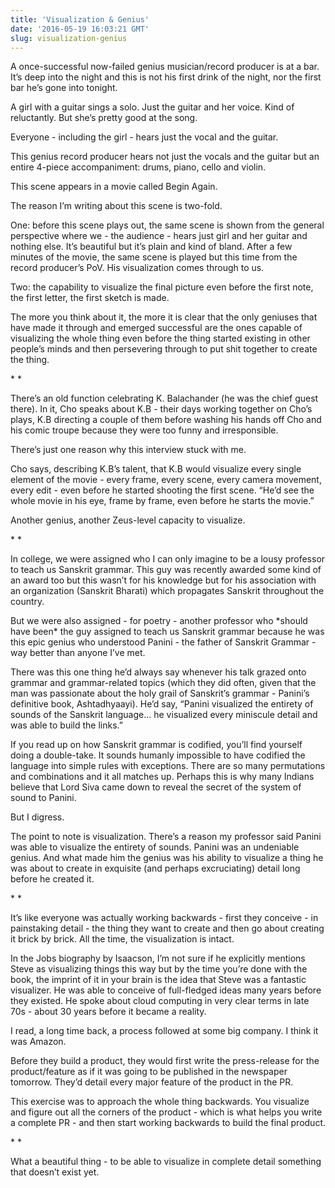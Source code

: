 ```yaml
---
title: 'Visualization & Genius'
date: '2016-05-19 16:03:21 GMT'
slug: visualization-genius
---
```

A once-successful now-failed genius musician/record producer is at a bar. It’s deep into the night and this is not his first drink of the night, nor the first bar he’s gone into tonight.

A girl with a guitar sings a solo. Just the guitar and her voice. Kind of reluctantly. But she’s pretty good at the song.

Everyone - including the girl - hears just the vocal and the guitar.

This genius record producer hears not just the vocals and the guitar but an entire 4-piece accompaniment: drums, piano, cello and violin.

This scene appears in a movie called Begin Again.

The reason I’m writing about this scene is two-fold.

One: before this scene plays out, the same scene is shown from the general perspective where we - the audience - hears just girl and her guitar and nothing else. It’s beautiful but it’s plain and kind of bland. After a few minutes of the movie, the same scene is played but this time from the record producer’s PoV. His visualization comes through to us.

Two: the capability to visualize the final picture even before the first note, the first letter, the first sketch is made.

The more you think about it, the more it is clear that the only geniuses that have made it through and emerged successful are the ones capable of visualizing the whole thing even before the thing started existing in other people’s minds and then persevering through to put shit together to create the thing.

\* \*

There’s an old function celebrating K. Balachander (he was the chief guest there). In it, Cho speaks about K.B - their days working together on Cho’s plays, K.B directing a couple of them before washing his hands off Cho and his comic troupe because they were too funny and irresponsible.

There’s just one reason why this interview stuck with me.

Cho says, describing K.B’s talent, that K.B would visualize every single element of the movie - every frame, every scene, every camera movement, every edit - even before he started shooting the first scene. “He’d see the whole movie in his eye, frame by frame, even before he starts the movie.”

Another genius, another Zeus-level capacity to visualize.

\* \*

In college, we were assigned who I can only imagine to be a lousy professor to teach us Sanskrit grammar. This guy was recently awarded some kind of an award too but this wasn’t for his knowledge but for his association with an organization (Sanskrit Bharati) which propagates Sanskrit throughout the country.

But we were also assigned - for poetry - another professor who \*should have been\* the guy assigned to teach us Sanskrit grammar because he was this epic genius who understood Panini - the father of Sanskrit Grammar - way better than anyone I’ve met.

There was this one thing he’d always say whenever his talk grazed onto grammar and grammar-related topics (which they did often, given that the man was passionate about the holy grail of Sanskrit’s grammar - Panini’s definitive book, Ashtadhyaayi). He’d say, “Panini visualized the entirety of sounds of the Sanskrit language… he visualized every miniscule detail and was able to build the links.”

If you read up on how Sanskrit grammar is codified, you’ll find yourself doing a double-take. It sounds humanly impossible to have codified the language into simple rules with exceptions. There are so many permutations and combinations and it all matches up. Perhaps this is why many Indians believe that Lord Siva came down to reveal the secret of the system of sound to Panini.

But I digress.

The point to note is visualization. There’s a reason my professor said Panini was able to visualize the entirety of sounds. Panini was an undeniable genius. And what made him the genius was his ability to visualize a thing he was about to create in exquisite (and perhaps excruciating) detail long before he created it.

\* \*

It’s like everyone was actually working backwards - first they conceive - in painstaking detail - the thing they want to create and then go about creating it brick by brick. All the time, the visualization is intact.

In the Jobs biography by Isaacson, I’m not sure if he explicitly mentions Steve as visualizing things this way but by the time you’re done with the book, the imprint of it in your brain is the idea that Steve was a fantastic visualizer. He was able to conceive of full-fledged ideas many years before they existed. He spoke about cloud computing in very clear terms in late 70s - about 30 years before it became a reality.

I read, a long time back, a process followed at some big company. I think it was Amazon.

Before they build a product, they would first write the press-release for the product/feature as if it was going to be published in the newspaper tomorrow. They’d detail every major feature of the product in the PR.

This exercise was to approach the whole thing backwards. You visualize and figure out all the corners of the product - which is what helps you write a complete PR - and then start working backwards to build the final product.

\* \*

What a beautiful thing - to be able to visualize in complete detail something that doesn’t exist yet.